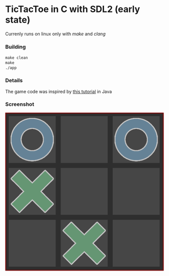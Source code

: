 # TicTacToe in C with SDL2 (early state)
Currenly runs on linux only with *make* and *clang*

### Building
```
make clean
make
./app
```
### Details
The game code was inspired by [this tutorial](https://www.youtube.com/watch?v=Jm8sgpb6NTY&list=PLSwym-AcroiWQSNz9irzh8kxB-GA2Mo5y&index=7) in Java

### Screenshot
![IMG](screenshot.png)
